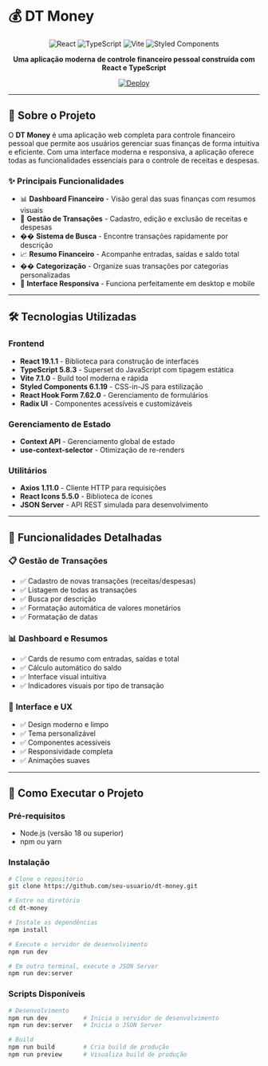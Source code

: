 # 💰 DT Money

<div align="center">

![React](https://img.shields.io/badge/React-19.1.1-61DAFB?style=for-the-badge&logo=react&logoColor=white)
![TypeScript](https://img.shields.io/badge/TypeScript-5.8.3-3178C6?style=for-the-badge&logo=typescript&logoColor=white)
![Vite](https://img.shields.io/badge/Vite-7.1.0-646CFF?style=for-the-badge&logo=vite&logoColor=white)
![Styled Components](https://img.shields.io/badge/Styled%20Components-6.1.19-DB7093?style=for-the-badge&logo=styled-components&logoColor=white)

**Uma aplicação moderna de controle financeiro pessoal construída com React e TypeScript**

[![Deploy](https://img.shields.io/badge/Deploy-Vercel-000000?style=for-the-badge&logo=vercel&logoColor=white)](https://vercel.com)

</div>

---

## 🚀 **Sobre o Projeto**

O **DT Money** é uma aplicação web completa para controle financeiro pessoal que permite aos usuários gerenciar suas finanças de forma intuitiva e eficiente. Com uma interface moderna e responsiva, a aplicação oferece todas as funcionalidades essenciais para o controle de receitas e despesas.

### ✨ **Principais Funcionalidades**

- 📊 **Dashboard Financeiro** - Visão geral das suas finanças com resumos visuais
- 💸 **Gestão de Transações** - Cadastro, edição e exclusão de receitas e despesas
- �� **Sistema de Busca** - Encontre transações rapidamente por descrição
- 📈 **Resumo Financeiro** - Acompanhe entradas, saídas e saldo total
- ��️ **Categorização** - Organize suas transações por categorias personalizadas
- 📱 **Interface Responsiva** - Funciona perfeitamente em desktop e mobile

---

## 🛠️ **Tecnologias Utilizadas**

### **Frontend**
- **React 19.1.1** - Biblioteca para construção de interfaces
- **TypeScript 5.8.3** - Superset do JavaScript com tipagem estática
- **Vite 7.1.0** - Build tool moderna e rápida
- **Styled Components 6.1.19** - CSS-in-JS para estilização
- **React Hook Form 7.62.0** - Gerenciamento de formulários
- **Radix UI** - Componentes acessíveis e customizáveis

### **Gerenciamento de Estado**
- **Context API** - Gerenciamento global de estado
- **use-context-selector** - Otimização de re-renders

### **Utilitários**
- **Axios 1.11.0** - Cliente HTTP para requisições
- **React Icons 5.5.0** - Biblioteca de ícones
- **JSON Server** - API REST simulada para desenvolvimento

---

## 🎯 **Funcionalidades Detalhadas**

### 📋 **Gestão de Transações**
- ✅ Cadastro de novas transações (receitas/despesas)
- ✅ Listagem de todas as transações
- ✅ Busca por descrição
- ✅ Formatação automática de valores monetários
- ✅ Formatação de datas

### 📊 **Dashboard e Resumos**
- ✅ Cards de resumo com entradas, saídas e total
- ✅ Cálculo automático do saldo
- ✅ Interface visual intuitiva
- ✅ Indicadores visuais por tipo de transação

### 🎨 **Interface e UX**
- ✅ Design moderno e limpo
- ✅ Tema personalizável
- ✅ Componentes acessíveis
- ✅ Responsividade completa
- ✅ Animações suaves

---

## 🚀 **Como Executar o Projeto**

### **Pré-requisitos**
- Node.js (versão 18 ou superior)
- npm ou yarn

### **Instalação**

```bash
# Clone o repositório
git clone https://github.com/seu-usuario/dt-money.git

# Entre no diretório
cd dt-money

# Instale as dependências
npm install

# Execute o servidor de desenvolvimento
npm run dev

# Em outro terminal, execute o JSON Server
npm run dev:server
```

### **Scripts Disponíveis**

```bash
# Desenvolvimento
npm run dev          # Inicia o servidor de desenvolvimento
npm run dev:server   # Inicia o JSON Server

# Build
npm run build        # Cria build de produção
npm run preview      # Visualiza build de produção
```

